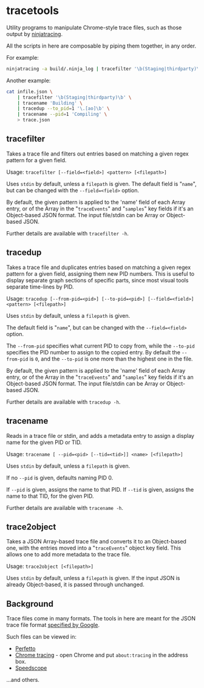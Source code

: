 # tracetools
Utility programs to manipulate Chrome-style trace files, such as those output by [ninjatracing](https://github.com/nico/ninjatracing).

All the scripts in here are composable by piping them together, in any order.

For example:
```bash
ninjatracing -a build/.ninja_log | tracefilter '\b(Staging|thirdparty)\b' | trace2object > trace.json
```

Another example:
```bash
cat infile.json \
    | tracefilter '\b(Staging|thirdparty)\b' \
    | tracename 'Building' \
    | tracedup --to_pid=1 '\.[ao]\b' \
    | tracename --pid=1 'Compiling' \
    > trace.json
```

## tracefilter

Takes a trace file and filters out entries based on matching a given regex pattern for a given field.

Usage: `tracefilter [--field=<field>] <pattern> [<filepath>]`

Uses `stdin` by default, unless a `filepath` is given. The default field is "`name`", but can
be changed with the `--field=<field>` option.

By default, the given pattern is applied to the 'name' field of each Array
entry, or of the Array in the "`traceEvents`" and "`samples`" key fields if it's
an Object-based JSON format. The input file/stdin can be Array or Object-based JSON.

Further details are available with `tracefilter -h`.


## tracedup

Takes a trace file and duplicates entries based on matching a given regex pattern for a given field,
assigning them new PID numbers. This is useful to display separate graph sections of specific parts,
since most visual tools separate time-lines by PID.

Usage: `tracedup [--from-pid=<pid>] [--to-pid=<pid>] [--field=<field>] <pattern> [<filepath>]`

Uses `stdin` by default, unless a `filepath` is given.

The default field is "`name`", but can be changed with the `--field=<field>` option.

The `--from-pid` specifies what current PID to copy from, while the `--to-pid`
specifies the PID number to assign to the copied entry. By default the `--from-pid`
is `0`, and the `--to-pid` is one more than the highest one in the file.

By default, the given pattern is applied to the 'name' field of each Array
entry, or of the Array in the "`traceEvents`" and "`samples`" key fields if it's
an Object-based JSON format. The input file/stdin can be Array or Object-based JSON.

Further details are available with `tracedup -h`.


## tracename

Reads in a trace file or stdin, and adds a metadata entry to assign a display name
for the given PID or TID.

Usage: `tracename [ --pid=<pid> [--tid=<tid>]] <name> [<filepath>]`

Uses `stdin` by default, unless a `filepath` is given.

If no `--pid` is given, defaults naming PID 0.

If `--pid` is given, assigns the name to that PID.
If `--tid` is given, assigns the name to that TID, for the given PID.

Further details are available with `tracename -h`.


## trace2object

Takes a JSON Array-based trace file and converts it to an Object-based one, with the
entries moved into a "`traceEvents`" object key field. This allows one to add more
metadata to the trace file.

Usage: `trace2object [<filepath>]`

Uses `stdin` by default, unless a `filepath` is given. If the input JSON is already
Object-based, it is passed through unchanged.


## Background

Trace files come in many formats. The tools in here are meant for the JSON trace file
format [specified by Google](https://docs.google.com/document/d/1CvAClvFfyA5R-PhYUmn5OOQtYMH4h6I0nSsKchNAySU/preview).

Such files can be viewed in:
* [Perfetto](https://ui.perfetto.dev/)
* [Chrome tracing](chrome://tracing/) - open Chrome and put `about:tracing` in the address box.
* [Speedscope](https://www.speedscope.app)

...and others.
